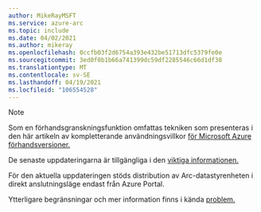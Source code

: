 ```yaml
---
author: MikeRayMSFT
ms.service: azure-arc
ms.topic: include
ms.date: 04/02/2021
ms.author: mikeray
ms.openlocfilehash: 0ccfb03f2d6754a393e432be51713dfc5379fe0e
ms.sourcegitcommit: 3ed0f0b1b66a741399dc59df2285546c66d1df38
ms.translationtype: MT
ms.contentlocale: sv-SE
ms.lasthandoff: 04/19/2021
ms.locfileid: "106554528"
---
```

> [!NOTE]
> Som en förhandsgranskningsfunktion omfattas tekniken som presenteras i den här artikeln av kompletterande användningsvillkor [för Microsoft Azure förhandsversioner.](https://azure.microsoft.com/support/legal/preview-supplemental-terms/)
>
> De senaste uppdateringarna är tillgängliga i den [viktiga informationen.](../articles/azure-arc/data/release-notes.md)
>
> För den aktuella uppdateringen stöds distribution av Arc-datastyrenheten i direkt anslutningsläge endast från Azure Portal.
>
> Ytterligare begränsningar och mer information finns i kända [problem.](../articles/azure-arc/data/known-issues.md)